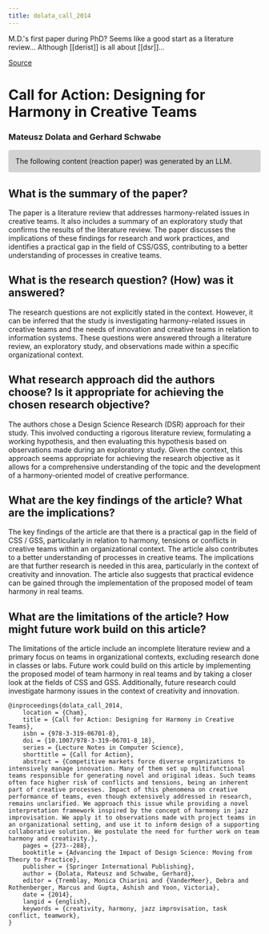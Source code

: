 ```yaml
---
title: dolata_call_2014
---
```


M.D.'s first paper during PhD? Seems like a good start as a literature review...
Although [[derist]] is all about [[dsr]]...

[Source](https://link.springer.com/chapter/10.1007/978-3-319-06701-8_18)

# Call for Action: Designing for Harmony in Creative Teams

### Mateusz Dolata and Gerhard Schwabe

<p style="padding: 1em 1em; background: #D3D3D3; border-radius: 4px;">
The following content (reaction paper) was generated by an LLM.
</p>

## What is the summary of the paper?


The paper is a literature review that addresses harmony-related issues in creative teams. It also includes a summary of an exploratory study that confirms the results of the literature review. The paper discusses the implications of these findings for research and work practices, and identifies a practical gap in the field of CSS/GSS, contributing to a better understanding of processes in creative teams.

## What is the research question? (How) was it answered?


The research questions are not explicitly stated in the context. However, it can be inferred that the study is investigating harmony-related issues in creative teams and the needs of innovation and creative teams in relation to information systems. These questions were answered through a literature review, an exploratory study, and observations made within a specific organizational context.

## What research approach did the authors choose? Is it appropriate for achieving the chosen research objective?


The authors chose a Design Science Research (DSR) approach for their study. This involved conducting a rigorous literature review, formulating a working hypothesis, and then evaluating this hypothesis based on observations made during an exploratory study. Given the context, this approach seems appropriate for achieving the research objective as it allows for a comprehensive understanding of the topic and the development of a harmony-oriented model of creative performance.

## What are the key findings of the article? What are the implications?


The key findings of the article are that there is a practical gap in the field of CSS / GSS, particularly in relation to harmony, tensions or conflicts in creative teams within an organizational context. The article also contributes to a better understanding of processes in creative teams. The implications are that further research is needed in this area, particularly in the context of creativity and innovation. The article also suggests that practical evidence can be gained through the implementation of the proposed model of team harmony in real teams.

## What are the limitations of the article? How might future work build on this article?


The limitations of the article include an incomplete literature review and a primary focus on teams in organizational contexts, excluding research done in classes or labs. Future work could build on this article by implementing the proposed model of team harmony in real teams and by taking a closer look at the fields of CSS and GSS. Additionally, future research could investigate harmony issues in the context of creativity and innovation.


```
@inproceedings{dolata_call_2014,
	location = {Cham},
	title = {Call for Action: Designing for Harmony in Creative Teams},
	isbn = {978-3-319-06701-8},
	doi = {10.1007/978-3-319-06701-8_18},
	series = {Lecture Notes in Computer Science},
	shorttitle = {Call for Action},
	abstract = {Competitive markets force diverse organizations to intensively manage innovation. Many of them set up multifunctional teams responsible for generating novel and original ideas. Such teams often face higher risk of conflicts and tensions, being an inherent part of creative processes. Impact of this phenomena on creative performance of teams, even though extensively addressed in research, remains unclarified. We approach this issue while providing a novel interpretation framework inspired by the concept of harmony in jazz improvisation. We apply it to observations made with project teams in an organizational setting, and use it to inform design of a supporting collaborative solution. We postulate the need for further work on team harmony and creativity.},
	pages = {273--288},
	booktitle = {Advancing the Impact of Design Science: Moving from Theory to Practice},
	publisher = {Springer International Publishing},
	author = {Dolata, Mateusz and Schwabe, Gerhard},
	editor = {Tremblay, Monica Chiarini and {VanderMeer}, Debra and Rothenberger, Marcus and Gupta, Ashish and Yoon, Victoria},
	date = {2014},
	langid = {english},
	keywords = {creativity, harmony, jazz improvisation, task conflict, teamwork},
}
```
